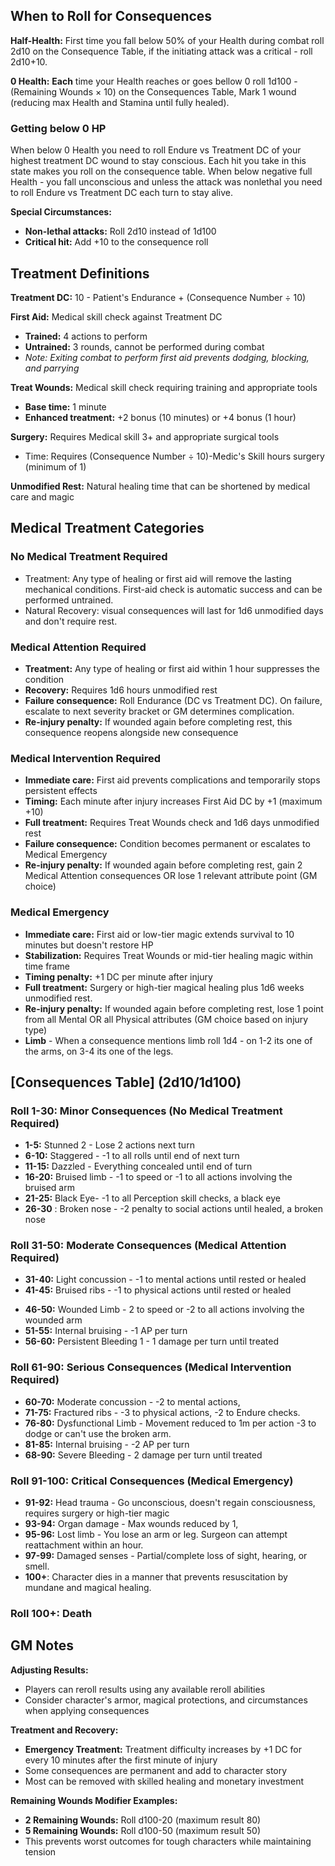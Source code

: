 ## When to Roll for Consequences

**Half-Health:** First time you fall below 50% of your Health during combat roll 2d10 on the Consequence Table, if the initiating attack was a critical - roll 2d10+10.

**0 Health:** **Each** time your Health reaches or goes bellow 0 roll 1d100 - (Remaining Wounds × 10) on the Consequences Table, Mark 1 wound (reducing max Health and Stamina until fully healed). 

### Getting below 0 HP
When below 0 Health you need to roll Endure vs Treatment DC of your highest treatment DC wound to stay conscious. Each hit you take in this state makes you roll on the consequence table. 
When below negative full Health - you fall unconscious and unless the attack was nonlethal you need to roll Endure vs Treatment DC each turn to stay alive.


**Special Circumstances:**
- **Non-lethal attacks:** Roll 2d10 instead of 1d100
- **Critical hit:** Add +10 to the consequence roll

## Treatment Definitions

**Treatment DC:** 10 - Patient's Endurance + (Consequence Number ÷ 10)

**First Aid:** Medical skill check against Treatment DC
- **Trained:** 4 actions to perform
- **Untrained:** 3 rounds, cannot be performed during combat
- *Note: Exiting combat to perform first aid prevents dodging, blocking, and parrying*

**Treat Wounds:** Medical skill check requiring training and appropriate tools
- **Base time:** 1 minute
- **Enhanced treatment:** +2 bonus (10 minutes) or +4 bonus (1 hour)

**Surgery:** Requires Medical skill 3+ and appropriate surgical tools
* Time: Requires (Consequence Number ÷ 10)-Medic's Skill hours surgery (minimum of 1)

**Unmodified Rest:** Natural healing time that can be shortened by medical care and magic

## Medical Treatment Categories
### No Medical Treatment Required
- Treatment: Any type of healing or first aid will remove the lasting mechanical conditions. First-aid check is automatic success and can be performed untrained.
- Natural Recovery: visual consequences will last for 1d6 unmodified days and don't require rest. 
### Medical Attention Required
- **Treatment:** Any type of healing or first aid within 1 hour suppresses the condition
- **Recovery:** Requires 1d6 hours unmodified rest
- **Failure consequence:** Roll Endurance (DC vs Treatment DC). On failure, escalate to next severity bracket or GM determines complication.
- **Re-injury penalty:** If wounded again before completing rest, this consequence reopens alongside new consequence

### Medical Intervention Required  
- **Immediate care:** First aid prevents complications and temporarily stops persistent effects
- **Timing:** Each minute after injury increases First Aid DC by +1 (maximum +10)
- **Full treatment:** Requires Treat Wounds check and 1d6 days unmodified rest
- **Failure consequence:** Condition becomes permanent or escalates to Medical Emergency
- **Re-injury penalty:** If wounded again before completing rest, gain 2 Medical Attention consequences OR lose 1 relevant attribute point (GM choice)

### Medical Emergency
- **Immediate care:** First aid or low-tier magic extends survival to 10 minutes but doesn't restore HP
- **Stabilization:** Requires Treat Wounds or mid-tier healing magic within time frame
- **Timing penalty:** +1 DC per minute after injury
- **Full treatment:** Surgery or high-tier magical healing plus 1d6 weeks unmodified rest.
- **Re-injury penalty:** If wounded again before completing rest, lose 1 point from all Mental OR all Physical attributes (GM choice based on injury type)
- **Limb** - When a consequence mentions limb roll 1d4 - on 1-2 its one of the arms, on 3-4 its one of the legs.

## [Consequences Table] (2d10/1d100)

### Roll 1-30: Minor Consequences (No Medical Treatment Required)
- **1-5:** Stunned 2 - Lose 2 actions next turn
- **6-10:** Staggered - -1 to all rolls until end of next turn
- **11-15:** Dazzled - Everything concealed until end of turn
- **16-20:** Bruised limb - -1 to speed or -1 to all actions involving the bruised arm
- **21-25:** Black Eye- -1 to all Perception skill checks, a black eye
- **26-30** : Broken nose - -2 penalty to social actions until healed, a broken nose  

### Roll 31-50: Moderate Consequences (Medical Attention Required)
* **31-40:** Light concussion - -1 to mental actions until rested or healed 
* **41-45:** Bruised ribs - -1 to physical actions until rested or healed
- **46-50:** Wounded Limb - 2 to speed or -2 to all actions involving the wounded arm
- **51-55:** Internal bruising - -1 AP per turn
- **56-60:** Persistent Bleeding 1 - 1 damage per turn until treated

### Roll 61-90: Serious Consequences (Medical Intervention Required)
- **60-70:** Moderate concussion - -2 to mental actions,
- **71-75:** Fractured ribs - -3 to physical actions, -2 to Endure checks.
- **76-80:** Dysfunctional Limb - Movement reduced to 1m per action -3 to dodge or can't use the broken arm.
- **81-85:**  Internal bruising - -2 AP per turn
- **68-90:** Severe Bleeding - 2 damage per turn until treated
### Roll 91-100: Critical Consequences (Medical Emergency)
- **91-92:** Head trauma - Go unconscious, doesn't regain consciousness, requires surgery or high-tier magic
- **93-94:** Organ damage - Max wounds reduced by 1,
- **95-96:** Lost limb - You lose an arm or leg. Surgeon can attempt reattachment within an hour.
- **97-99:** Damaged senses - Partial/complete loss of sight, hearing, or smell. 
- **100+**:  Character dies in a manner that prevents resuscitation by mundane and magical healing.

### Roll 100+: Death

## GM Notes

**Adjusting Results:**
- Players can reroll results using any available reroll abilities
- Consider character's armor, magical protections, and circumstances when applying consequences

**Treatment and Recovery:**
- **Emergency Treatment:** Treatment difficulty increases by +1 DC for every 10 minutes after the first minute of injury
- Some consequences are permanent and add to character story
- Most can be removed with skilled healing and monetary investment

**Remaining Wounds Modifier Examples:**
- **2 Remaining Wounds:** Roll d100-20 (maximum result 80)
- **5 Remaining Wounds:** Roll d100-50 (maximum result 50)
- This prevents worst outcomes for tough characters while maintaining tension

